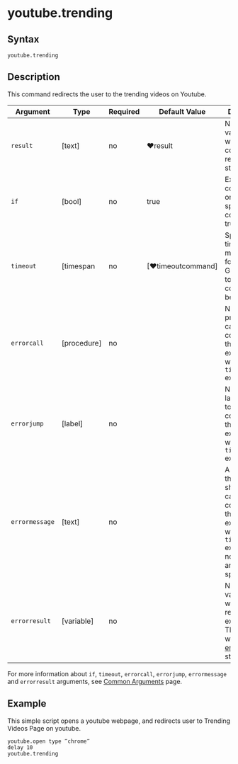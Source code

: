 # youtube.trending

## Syntax

```G1ANT
youtube.trending
```

## Description

This command redirects the user to the trending videos on Youtube.

| Argument         | Type       | Required   | Default Value                                               | Description                                                 |
| ---------------- | ---------- | ---------- | ----------------------------------------------------------- | ----------------------------- |
|  `result`       | [text]  |no   | ♥result   |Name of a variable where the command's result will be stored |
| `if`             | [bool]     | no         | true                                                        | Executes the command only if a specified condition is true   |
| `timeout`        | [timespan  | no         | [♥timeoutcommand]                                           | Specifies time in milliseconds for G1ANT.Robot to wait for the command to be executed |
| `errorcall`      | [procedure]| no         |                                                             | Name of a procedure to call when the command throws an exception or when a given `timeout` expires |
| `errorjump`      | [label]    | no         |                                                             | Name of the label to jump to when the command throws an exception or when a given `timeout` expires |
| `errormessage`   | [text]     | no         |                                                             | A message that will be shown in case the command throws an exception or when a given `timeout` expires, and no `errorjump` argument is specified |
| `errorresult`    | [variable] | no         |                                                             | Name of a variable that will store the returned exception. The variable will be of [error](https://manual.g1ant.com/link/G1ANT.Language/G1ANT.Language/Structures/ErrorStructure.md) structure  |

For more information about `if`, `timeout`, `errorcall`, `errorjump`, `errormessage` and `errorresult` arguments, see [Common Arguments](https://manual.g1ant.com/link/G1ANT.Manual/appendices/common-arguments.md) page.

## Example

This simple script opens a youtube webpage, and redirects user to Trending Videos Page on youtube.

```G1ANT
youtube.open type ‴chrome‴
delay 10
youtube.trending 
```
